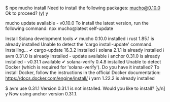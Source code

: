 $ npx mucho install
Need to install the following packages:
mucho@0.10.0
Ok to proceed? (y) y

 mucho update available - v0.10.0 
   To install the latest version, run the following command:
   npx mucho@latest self-update

 Install Solana development tools 
✔ mucho 0.10.0 installed
ℹ rust 1.85.1 is already installed
Unable to detect the 'cargo install-update' command. Installing...
✔ cargo-update 16.3.2 installed
ℹ solana 2.1.1 is already installed
ℹ avm 0.31.0 is already installed - update available
ℹ anchor 0.31.0 is already installed - v0.31.1 available
✔ solana-verify 0.4.8 installed
Unable to detect Docker (which is required for 'solana-verify'). Do you have it installed?
To install Docker, follow the instructions in the official Docker documentation: 
https://docs.docker.com/engine/install/
ℹ yarn 1.22.2 is already installed

$ avm use 0.31.1
Version 0.31.1 is not installed. Would you like to install? [y/n]
y
Now using anchor version 0.31.1.
